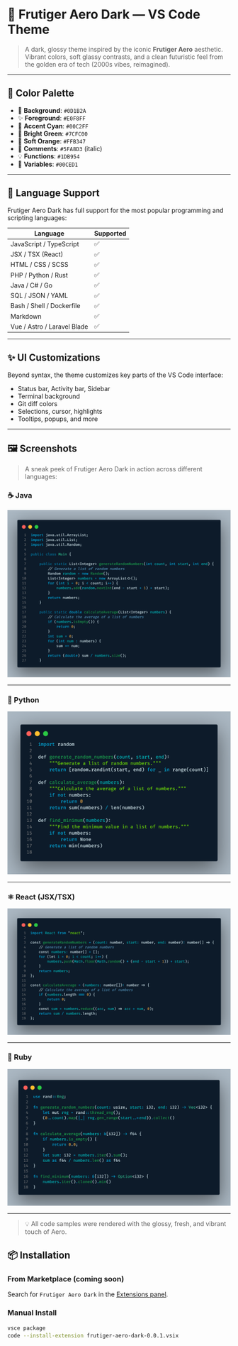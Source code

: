 # 🌙 Frutiger Aero Dark — VS Code Theme

> A dark, glossy theme inspired by the iconic **Frutiger Aero** aesthetic.  
> Vibrant colors, soft glassy contrasts, and a clean futuristic feel from the golden era of tech (2000s vibes, reimagined).

---

## 🎨 Color Palette

- 🖤 **Background**: `#0D1B2A`
- ✨ **Foreground**: `#E0F8FF`
- 🌊 **Accent Cyan**: `#00C2FF`
- 🍃 **Bright Green**: `#7CFC00`
- 🍊 **Soft Orange**: `#FFB347`
- 🧠 **Comments**: `#5FA8D3` (italic)
- 💡 **Functions**: `#1DB954`
- 🧬 **Variables**: `#00CED1`

---

## 🧠 Language Support

Frutiger Aero Dark has full support for the most popular programming and scripting languages:

| Language         | Supported |
|------------------|-----------|
| JavaScript / TypeScript | ✅ |
| JSX / TSX (React)        | ✅ |
| HTML / CSS / SCSS        | ✅ |
| PHP / Python / Rust      | ✅ |
| Java / C# / Go           | ✅ |
| SQL / JSON / YAML        | ✅ |
| Bash / Shell / Dockerfile| ✅ |
| Markdown                 | ✅ |
| Vue / Astro / Laravel Blade | ✅ |

---

## ✨ UI Customizations

Beyond syntax, the theme customizes key parts of the VS Code interface:

- Status bar, Activity bar, Sidebar
- Terminal background
- Git diff colors
- Selections, cursor, highlights
- Tooltips, popups, and more

---

## 🖼️ Screenshots

> A sneak peek of Frutiger Aero Dark in action across different languages:

### ☕ Java

![Java Screenshot](public/img/java.png)

---

### 🐍 Python

![Python Screenshot](public/img/python.png)

---

### ⚛️ React (JSX/TSX)

![React Screenshot](public/img/react.png)

---

### 💎 Ruby

![Ruby Screenshot](public/img/ruby.png)

---

> 💡 All code samples were rendered with the glossy, fresh, and vibrant touch of Aero.

## 📦 Installation

### From Marketplace (coming soon)
Search for `Frutiger Aero Dark` in the [Extensions panel](vscode:extension).

### Manual Install

```bash
vsce package
code --install-extension frutiger-aero-dark-0.0.1.vsix
